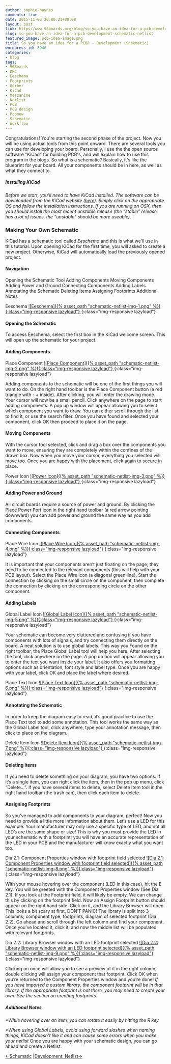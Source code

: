 ```yaml
---
author: sophie-haynes
comments: true
date: 2015-11-03 20:00:21+00:00
layout: post
link: https//www.96boards.org/blog/so-you-have-an-idea-for-a-pcb-development-schematic-netlist/
slug: so-you-have-an-idea-for-a-pcb-development-schematic-netlist
featured_image: pcb-idea-image.png
title: So you have an idea for a PCB? - Development (Schematic)
wordpress_id: 8946
categories:
- blog
tags:
- 96Boards
- DRC
- Eeschema
- Footprints
- Gerber
- KiCad
- Mezzanine
- Netlist
- PCB
- PCB design
- Pcbnew
- Schematic
- Workflow
---
```


Congratulations! You're starting the second phase of the project.
Now you will be using actual tools from this point onward. There are several tools you can use for developing your board. Personally, I use the the open source software "KiCad" for building PCB's, and will explain how to use this program in the blogs.
So what is a schematic? Basically, it's like the blueprint for your board. All your components should be in here, as well as what they connect to.

##### _Installing KiCad_

_Before we start, you'll need to have KiCad installed. The software can be downloaded from the KiCad website ([here](http://kicad-pcb.org/download/)). Simply click on the appropriate OS and follow the installation instructions. If you are running on OSX, then you should install the most recent unstable release (the “stable” release has a lot of issues, the “unstable” should be more useable)._

### Making Your Own Schematic

KiCad has a schematic tool called _Eeschema_ and this is what we’ll use in this tutorial. Upon opening KiCad for the first time, you will asked to create a new project. Otherwise, KiCad will automatically load the previously opened project.

#### Navigation

Opening the Schematic Tool
Adding Components
Moving Components
Adding Power and Ground
Connecting Components
Adding Labels
Annotating the Schematic
Deleting Items
Assigning Footprints
Additional Notes

Eeschema
[![Eeschema]({% asset_path "schematic-netlist-img-1.png" %}){:class="img-responsive lazyload"} ](/assets/schematic-netlist-img-1.png){:class="img-responsive lazyload"}

#### Opening the Schematic

To access Eeschema, select the first box in the KiCad welcome screen. This will open up the schematic for your project.

#### Adding Components

Place Component
[![Place Component]({% asset_path "schematic-netlist-img-2.png" %}){:class="img-responsive lazyload"} ](/assets/schematic-netlist-img-2.png){:class="img-responsive lazyload"}

Adding components to the schematic will be one of the first things you will want to do. On the right hand toolbar is the Place Component button (a red triangle with - + inside). After clicking, you will enter the drawing mode. Your cursor will now be a small pencil. Click anywhere on the page to start adding components. A pop up window will appear allowing you to select which component you want to draw. You can either scroll through the list to find it, or use the search filter. Once you have found and selected your component, click OK then proceed to place it on the page.

#### Moving Components

With the cursor tool selected, click and drag a box over the components you want to move, ensuring they are completely within the confines of the drawn box. Now when you move your cursor, everything you selected will move too. Once you are happy with the placement, click again to secure in place.

Power Icon
[![Power Icon]({% asset_path "schematic-netlist-img-3.png" %}){:class="img-responsive lazyload"} ](/assets/schematic-netlist-img-3.png){:class="img-responsive lazyload"}  

#### Adding Power and Ground

All circuit boards require a source of power and ground. By clicking the Place Power Port icon in the right hand toolbar (a red arrow pointing downward) you can add power and ground the same way as you add components.

#### Connecting Components

Place Wire Icon
[![Place Wire Icon]({% asset_path "schematic-netlist-img-4.png" %}){:class="img-responsive lazyload"} ](/assets/schematic-netlist-img-4.png){:class="img-responsive lazyload"}  

It is important that your components aren’t just floating on the page; they need to be connected to the relevant components (this will help with your PCB layout). Select the Place Wire icon (a diagonal green line). Start the connection by clicking on the small circle on the component, then complete the connection by clicking on the corresponding circle on the other component.





#### Adding Labels

Global Label Icon
[![Global Label Icon]({% asset_path "schematic-netlist-img-5.png" %}){:class="img-responsive lazyload"} ](/assets/schematic-netlist-img-5.png){:class="img-responsive lazyload"}  

Your schematic can become very cluttered and confusing if you have components with lots of signals, and try connecting them directly on the board. A neat solution is to use global labels. This way you Found on the right toolbar, the Place Global Label tool will help you here. After selecting the tool, click anywhere on the page. A pop up box will appear allowing you to enter the text you want inside your label. It also offers you formatting options such as orientation, font style and label type. Once you are happy with your label, click OK and place the label where desired.


Place Text Icon
[![Place Text Icon]({% asset_path "schematic-netlist-img-6.png" %}){:class="img-responsive lazyload"} ](/assets/schematic-netlist-img-6.png){:class="img-responsive lazyload"}  

#### Annotating the Schematic

In order to keep the diagram easy to read, it’s good practice to use the Place Text tool to add some annotation. This tool works the same way as the Global Label tool, click anywhere, type your annotation message, then click to place on the diagram.


Delete Item Icon
[![Delete Item Icon]({% asset_path "schematic-netlist-img-7.png" %}){:class="img-responsive lazyload"} ](/assets/schematic-netlist-img-7.png){:class="img-responsive lazyload"}  

#### Deleting Items


If you need to delete something on your diagram, you have two options. If it’s a single item, you can right click the item, then in the pop up menu, click “Delete…”. If you have several items to delete, select Delete Item tool in the right hand toolbar (the trash can), then click each item to delete.


#### Assigning Footprints


So you’ve managed to add components to your diagram, perfect! Now you need to provide a little more information about them. Let’s use a LED for this example. Your manufacturer may only use a specific type of LED, and not all LED’s are the same shape or size! This is why you must provide the LED in your schematic with a footprint; you will have an accurate representation of the LED in your PCB and the manufacturer will know exactly what you want too.

Dia 2.1: Component Properties window with footprint field selected
[![Dia 2.1: Component Properties window with footprint field selected]({% asset_path "schematic-netlist-img-8.png" %}){:class="img-responsive lazyload"} ](/assets/schematic-netlist-img-8.png){:class="img-responsive lazyload"}


With your mouse hovering over the component (LED in this case), hit the E key. You will be greeted with the Component Properties window (See Dia 2.1). If you look at the Footprint field, it will likely be empty. We can change this by clicking on the footprint field. Now an Assign Footprint button should appear on the right hand side. Click on it, and the Library Browser will open. This looks a bit scary at first, DON’T PANIC! The library is split into 3 columns; component type, footprints, diagram of selected footprint (Dia 2.2). Go ahead and scroll through the left column and find your component. Once you’ve located it, click it, and now the middle list will be populated with relevant footprints.

Dia 2.2: Library Browser window with an LED footprint selected
[![Dia 2.2: Library Browser window with an LED footprint selected]({% asset_path "schematic-netlist-img-9.png" %}){:class="img-responsive lazyload"} ](/assets/schematic-netlist-img-9.png){:class="img-responsive lazyload"}  

Clicking on once will allow you to see a preview of it in the right column; double clicking will assign your component that footprint. Click OK when you’re returned to the Component Properties window and you’re done!
_If you have imported a custom library, the component footprint will be in that library. If the appropriate footprint is not there, you may need to create your own. See the section on creating footprints._


##### Additional Notes

_*While hovering over an item, you can rotate it easily by hitting the R key_

_*When using Global Labels, avoid using forward slashes when naming things, KiCad doesn’t like it and can cause some errors when you make your netlist_
Once you are happy with your schematic design, you can go ahead and create a Netlist.

[←Schematic](https://www.96boards.org/?p=8941) &#124;[Development: Netlist→ ](https://www.96boards.org/?p=8960)
